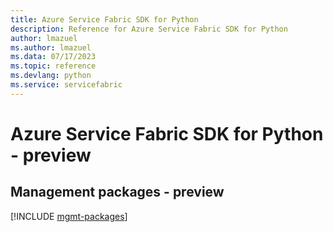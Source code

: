 ```yaml
---
title: Azure Service Fabric SDK for Python
description: Reference for Azure Service Fabric SDK for Python
author: lmazuel
ms.author: lmazuel
ms.data: 07/17/2023
ms.topic: reference
ms.devlang: python
ms.service: servicefabric
---
```

# Azure Service Fabric SDK for Python - preview

## Management packages - preview
[!INCLUDE [mgmt-packages](service-fabric-mgmt-index.md)]